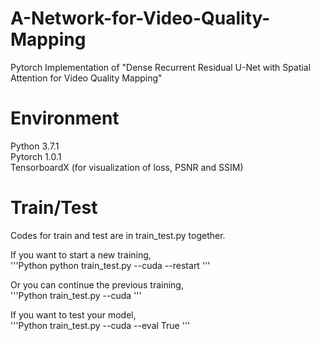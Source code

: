 # A-Network-for-Video-Quality-Mapping
Pytorch Implementation of "Dense Recurrent Residual U-Net with Spatial Attention for Video Quality Mapping"

# Environment
Python 3.7.1\
Pytorch 1.0.1\
TensorboardX (for visualization of loss, PSNR and SSIM)

# Train/Test
Codes for train and test are in train_test.py together.

If you want to start a new training,\
'''Python
python train_test.py --cuda --restart
'''

Or you can continue the previous training,\
'''Python 
train_test.py --cuda
'''

If you want to test your model,\
'''Python 
train_test.py --cuda --eval True
'''

